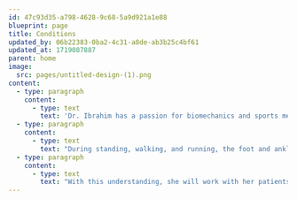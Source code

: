 ```yaml
---
id: 47c93d35-a798-4628-9c68-5a9d921a1e88
blueprint: page
title: Conditions
updated_by: 06b22383-0ba2-4c31-a8de-ab3b25c4bf61
updated_at: 1719087887
parent: home
image:
  src: pages/untitled-design-(1).png
content:
  - type: paragraph
    content:
      - type: text
        text: 'Dr. Ibrahim has a passion for biomechanics and sports medicine. She enjoys treating pathologies such as flatfeet, tendonitis, fractures, sprains, strains, arthritis, heel pain, and big toe pain caused by bunions or hallux rigidus.'
  - type: paragraph
    content:
      - type: text
        text: "During standing, walking, and running, the foot and ankle provide support, shock absorption, balance, and several other functions that are essential for motion. Studying the biomechanics of the lower limb has allowed Dr. Ibrahim to gain knowledge that will help her address her patient’s foot and ankle pathology and pain. She is able to do this because understanding how the lower limb functions, allows her to evaluate her patient’s lower limbs, the way they walk, and pinpoint the origin of their pain.\_"
  - type: paragraph
    content:
      - type: text
        text: "With this understanding, she will work with her patients to explain why they are having their pain. In conjunction with understanding her patients’ goals, she will recommend a treatment plan and discuss and explain everything to the patient. Together, with the patient, Dr. Ibrahim will recommend the best treatment options for the patient so that they can get back to doing the activities they love to do.\_"
---
```

